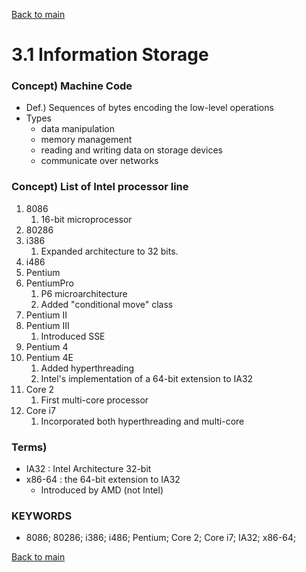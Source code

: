 [Back to main](https://github.com/JoonHyeok-hozy-Kim/computer_systems_study#readme)

# 3.1 Information Storage

### Concept) Machine Code
* Def.) Sequences of bytes encoding the low-level operations 
* Types
  * data manipulation
  * memory management
  * reading and writing data on storage devices
  * communicate over networks

### Concept) List of Intel processor line
1. 8086
   1. 16-bit microprocessor
2. 80286
3. i386
   1. Expanded architecture to 32 bits.
4. i486
5. Pentium
6. PentiumPro
   1. P6 microarchitecture
   2. Added "conditional move" class
7. Pentium II
8. Pentium III
   1. Introduced SSE
9.  Pentium 4
10. Pentium 4E
    1. Added hyperthreading
    2. Intel's implementation of a 64-bit extension to IA32
11. Core 2
    1. First multi-core processor
12. Core i7
    1.  Incorporated both hyperthreading and multi-core

### Terms)
* IA32 : Intel Architecture 32-bit
* x86-64 : the 64-bit extension to IA32
  * Introduced by AMD (not Intel)


### KEYWORDS
* 8086; 80286; i386; i486; Pentium; Core 2; Core i7; IA32; x86-64;


[Back to main](https://github.com/JoonHyeok-hozy-Kim/computer_systems_study#readme)